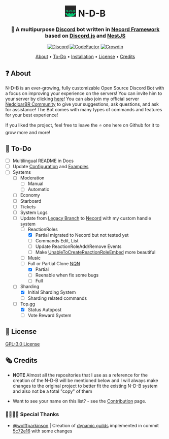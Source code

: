 <h1 align="center">
  <br>
  <img width="35" src="https://github.com/N-D-B-Project/N-D-B/blob/master/src/common/assets/Images/Logos/Logo.png?raw=true"> N-D-B
  <br>
</h1>

<h3 align=center>🤖 A multipurpose <b><a href="https://discord.com/">Discord</a> bot</b> written in <b><a href="https://necord.org/">Necord Framework</a></b> based on <b><a href="https://discord.js.org/">Discord.js</a></b> and <b><a href="https://nestjs.com/">NestJS</a></b></h3>

<div align=center>

[![Discord](https://img.shields.io/discord/679066351456878633.svg?label=&logo=discord&logoColor=ffffff&color=7389D8&labelColor=6A7EC2)](https://discord.gg/5CHARxbaRk)
[![CodeFactor](https://www.codefactor.io/repository/github/n-d-b-project/n-d-b/badge)](https://www.codefactor.io/repository/github/n-d-b-project/n-d-b)
[![Crowdin](https://badges.crowdin.net/n-d-b/localized.svg)](https://crowdin.com/project/n-d-b)

</div>

<p align="center">
  <a href="#❓ About">About</a>
  •
  <a href="📝 To-Do">To-Do</a>
  •
  <a href="https://github.com/N-D-B-Project/Documentation/Configuration.md">Installation</a>
  •
  <a href="#📖 License">License</a>
  •
  <a href="#🗞️ Credits">Credits</a>
</p>

## ❓ About

N-D-B is an ever-growing, fully customizable Open Source Discord Bot with a focus on improving your experience on the servers! You can invite him to your server by clicking [here](https://discord.com/oauth2/authorize?client_id=708822043420000366&permissions=8&redirect_uri=http%3A%2F%2Flocalhost%3A3001%2Fapi%2Fauth%2Fredirect&scope=bot%20applications.commands)! You can also join my official server [NedcloarBR Community](https://discord.gg/5CHARxbaRk) to give your suggestions, ask questions, and ask for assistance! The Bot comes with many types of commands and features for your best experience!

If you liked the project, feel free to leave the ⭐ one here on Github for it to grow more and more!

## 📝 To-Do

- [ ] Multilingual README in Docs
- [ ] Update [Configuration](https://github.com/N-D-B-Project/Documentation/Configuration.md) and [Examples](https://github.com/N-D-B-Project/Documentation/tree/master/Examples)
- [ ] Systems
  - [ ] Moderation
    - [ ] Manual
    - [ ] Automatic
  - [ ] Economy
  - [ ] Starboard
  - [ ] Tickets
  - [ ] System Logs
  - [ ] Update from [Legacy Branch](https://github.com/N-D-B-Project/N-D-B/tree/Pure-DiscordJS) to [Necord](https://necord.org/) with my custom handle system
    - [ ] ReactionRoles
      - [x] Partial migrated to Necord but not tested yet
      - [ ] Commands Edit, List
      - [ ] Update ReactionRoleAdd/Remove Events
      - [ ] Make [UnableToCreateReactionRoleEmbed](https://github.com/N-D-B-Project/N-D-B/blob/master/src/modules/reactionRoles/ReactionRoles.embeds.ts#L227) more   beautiful
    - [ ] Music
    - [ ] Full or Partial Clone [NQN](https://nqn.blue/)
      - [x] Partial
      - [ ] Reenable when fix some bugs
      - [ ] Full
  - [ ] Sharding
    - [x] Initial Sharding System
    - [ ] Sharding related commands
  - [ ] Top.gg
    - [x] Status Autopost
    - [ ] Vote Reward System

## 📖 License

[GPL-3.0 License](https://github.com/N-D-B-Project/N-D-B/blob/master/License)

## 🗞️ Credits

- **NOTE** Almost all the repositories that I use as a reference for the creation of the N-D-B will be mentioned below and I will always make changes to the original project to better fit the existing N-D-B system and also not be a total "copy" of them

- Want to see your name on this list? - see the [Contribution](https://github.com/N-D-B-Project/N-D-B/blob/master/.github/CONTRIBUTING.md) page.

### 🫱🏻‍🫲🏻 Special Thanks

- [@wolffparkinson](https://github.com/wolffparkinson/) | Creation of [dynamic guilds](https://github.com/wolffparkinson/necord-playground/tree/dynamic-guilds) implemented in commit [5c72e16](https://github.com/N-D-B-Project/N-D-B/commit/5c72e16351c9da21a89866fe67488bdbc0cb1c27) with some changes
